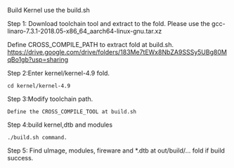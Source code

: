 Build Kernel use the build.sh

Step 1: 
Download toolchain tool and extract to the fold.
Please use the gcc-linaro-7.3.1-2018.05-x86_64_aarch64-linux-gnu.tar.xz

Define CROSS_COMPILE_PATH to extract fold at build.sh.
https://drive.google.com/drive/folders/183Me7tEWx8NbZA9SSSy5UBg80MqBo1gb?usp=sharing

Step 2:Enter kernel/kernel-4.9 fold.

    cd kernel/kernel-4.9

Step 3:Modify toolchain path.

    Define the CROSS_COMPILE_TOOL at build.sh

Step 4:build kernel,dtb and modules

    ./build.sh command.

Step 5:
Find uImage, modules, fireware and *.dtb at out/build/... fold if build success.
